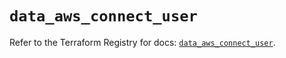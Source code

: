 # `data_aws_connect_user`

Refer to the Terraform Registry for docs: [`data_aws_connect_user`](https://registry.terraform.io/providers/hashicorp/aws/4.67.0/docs/data-sources/connect_user).
